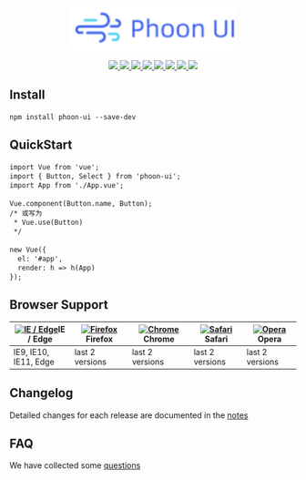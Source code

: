 <p align="center">
    <img src="./phoon-logo.svg" >
</p>
<p align="center">
    <a href="https://img.shields.io/badge/webpack-4-informational">
        <img src="https://img.shields.io/badge/webpack-4-informational">
    </a> 
    <a href="https://img.shields.io/badge/Vue-2-informational">
        <img src="https://img.shields.io/badge/Vue-2-informational">
    </a> 
    <a href="https://img.shields.io/badge/gulp-4-informational">
        <img src="https://img.shields.io/badge/gulp-4-informational">
    </a> 
    <a href="https://img.shields.io/badge/mcha-6-9cf">
        <img src="https://img.shields.io/badge/mcha-6-9cf">
    </a> 
    <a href="https://img.shields.io/badge/karma-4-9cf">
        <img src="https://img.shields.io/badge/karma-4-9cf">
    </a> 
    <a href="https://img.shields.io/github/license/JferLao/Phoon-ui">
        <img src="https://img.shields.io/github/license/JferLao/Phoon-ui">
    </a> 
    <a href="https://img.badgesize.io/https:/unpkg.com/phoon-ui/lib/theme-chalk/index.css?compression=gzip&label=gzip%20size:CSS">
        <img src="https://img.badgesize.io/https:/unpkg.com/phoon-ui/lib/theme-chalk/index.css?compression=gzip&label=gzip%20size:CSS">
    </a> 
    <a href="https://img.badgesize.io/https:/unpkg.com/phoon-ui/lib/index.js?compression=gzip&label=gzip%20size:JS">
        <img src="https://img.badgesize.io/https:/unpkg.com/phoon-ui/lib/index.js?compression=gzip&label=gzip%20size:JS">
    </a> 
</p>


## Install
```shell
npm install phoon-ui --save-dev
```

## QuickStart
```
import Vue from 'vue';
import { Button, Select } from 'phoon-ui';
import App from './App.vue';

Vue.component(Button.name, Button);
/* 或写为
 * Vue.use(Button)
 */

new Vue({
  el: '#app',
  render: h => h(App)
});

```

## Browser Support

<table><thead><tr><th><a href="http://godban.github.io/browsers-support-badges/"><img src="https://raw.githubusercontent.com/alrra/browser-logos/master/src/edge/edge_48x48.png" alt="IE / Edge" width="24px" height="24px"></a>IE / Edge</th> <th><a href="http://godban.github.io/browsers-support-badges/"><img src="https://raw.githubusercontent.com/alrra/browser-logos/master/src/firefox/firefox_48x48.png" alt="Firefox" width="24px" height="24px"></a>Firefox</th> <th><a href="http://godban.github.io/browsers-support-badges/"><img src="https://raw.githubusercontent.com/alrra/browser-logos/master/src/chrome/chrome_48x48.png" alt="Chrome" width="24px" height="24px"></a>Chrome</th> <th><a href="http://godban.github.io/browsers-support-badges/"><img src="https://raw.githubusercontent.com/alrra/browser-logos/master/src/safari/safari_48x48.png" alt="Safari" width="24px" height="24px"></a>Safari</th> <th><a href="http://godban.github.io/browsers-support-badges/"><img src="https://raw.githubusercontent.com/alrra/browser-logos/master/src/opera/opera_48x48.png" alt="Opera" width="24px" height="24px"></a>Opera</th> </tr></thead> <tbody><tr><td>IE9, IE10, IE11, Edge</td> <td>last 2 versions</td> <td>last 2 versions</td> <td>last 2 versions</td> <td>last 2 versions</td> </tr></tbody></table>


## Changelog
Detailed changes for each release are documented in the [notes](https://github.com/JferLao/Phoon-ui/issues)

## FAQ
We have collected some [questions](https://github.com/JferLao/Phoon-ui/blob/main/FAQ.md)
